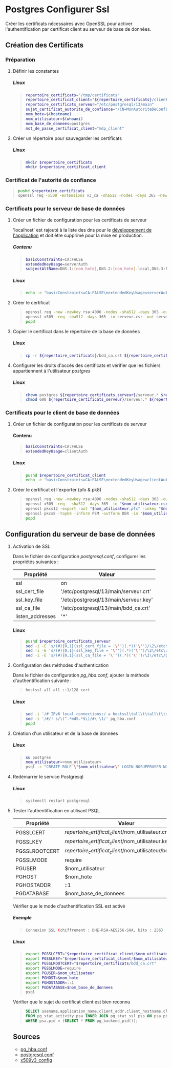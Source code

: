 # Postgres Configurer Ssl

Créer les certificats nécessaires avec OpenSSL pour activer l'authentification par certificat client au serveur de base de données.

## Création des Certificats

### Préparation

1. Définir les constantes

    ##### Linux
    >```bash
    >repertoire_certificats="/tmp/certificats"
    >repertoire_certificat_client="${repertoire_certificats}/client"
    >repertoire_certificats_serveur="/etc/postgresql/13/main"
    >sujet_certificat_autorite_de_confiance="/CN=MonAutoriteDeConfiance"
    >nom_hote=$(hostname)
    >nom_utilisateur=$(whoami)
    >nom_base_de_donnees=postgres
    >mot_de_passe_certificat_client="mdp_client"
    >```

2. Créer un répertoire pour sauvegarder les certificats

    ##### Linux
    >```bash
    >mkdir $repertoire_certificats
    >mkdir $repertoire_certificat_client
    >```

### Certificat de l'autorité de confiance

>```bash
>pushd $repertoire_certificats
>openssl req -x509 -extensions v3_ca -sha512 -nodes -days 365 -newkey rsa:4096 -keyout bdd_ca.key -out bdd_ca.crt -passout pass:serveur -subj "$sujet_certificat_autorite_de_confiance"
>```
    

### Certificats pour le serveur de base de données

1. Créer un fichier de configuration pour les certificats de serveur

    'localhost' est rajouté à la liste des dns pour le [développement de l'application](https://letsencrypt.org/docs/certificates-for-localhost/#making-and-trusting-your-own-certificates) et doit être supprimé pour la mise en production.

    ##### Contenu
    >```bash
    >basicConstraints=CA:FALSE
    >extendedKeyUsage=serverAuth
    >subjectAltName=DNS.1:[nom_hote],DNS.2:[nom_hote].local,DNS.3:localhost
    >```

    ##### Linux
    >```bash
    >echo -e "basicConstraints=CA:FALSE\nextendedKeyUsage=serverAuth\nsubjectAltName=DNS.1:${nom_hote},DNS.2:${nom_hote}.local,DNS.3:localhost" > sslServeurExtConfig.txt
    >```

2. Créer le certificat

    >```bash
    >openssl req -new -newkey rsa:4096 -nodes -sha512 -days 365 -out serveur.csr -keyout serveur.key -subj "/CN=$nom_hote"
    >openssl x509 -req -sha512 -days 365 -in serveur.csr -out serveur.crt -CA bdd_ca.crt -CAkey bdd_ca.key -CAcreateserial -CAserial ca.srl -extfile sslServeurExtConfig.txt
    >popd
    >```

3. Copier le certificat dans le répertoire de la base de données

    ##### Linux
    >```bash
    >cp -r ${repertoire_certificats}/bdd_ca.crt ${repertoire_certificats}/serveur.* $repertoire_certificats_serveur
    >```

4. Configurer les droits d'accès des certificats et vérifier que les fichiers appartiennent à l'utilisateur _postgres_

    ##### Linux
    >```bash
    >chown postgres ${repertoire_certificats_serveur}/serveur.* $repertoire_certificats_serveur/bdd_ca.crt
    >chmod 600 ${repertoire_certificats_serveur}/serveur.* ${repertoire_certificats_serveur}/bdd_ca.crt
    >```


### Certificats pour le client de base de données

1. Créer un fichier de configuration pour les certificats de serveur

    #### Contenu
    >```bash
    >basicConstraints=CA:FALSE
    >extendedKeyUsage=clientAuth
    >```

    ##### Linux
    >```bash
    >pushd $repertoire_certificat_client
    >echo -e "basicConstraints=CA:FALSE\nextendedKeyUsage=clientAuth" > sslClientExtConfig.txt
    >```

2. Créer le certificat et l'exporter (pfx & pk8)
    >```bash
    >openssl req -new -newkey rsa:4096 -nodes -sha512 -days 365 -out "$nom_utilisateur.csr" -keyout "$nom_utilisateur.key" -subj "/CN=$nom_utilisateur"  
    >openssl x509 -req  -sha512 -days 365 -in "$nom_utilisateur.csr" -out "$nom_utilisateur.crt" -CA ../bdd_ca.crt -CAkey ../bdd_ca.key -CAcreateserial -CAserial ca.srl -extfile sslClientExtConfig.txt
    >openssl pkcs12 -export -out "$nom_utilisateur.pfx" -inkey "$nom_utilisateur.key" -in "$nom_utilisateur.crt" -passout pass:$mot_de_passe_certificat_client
    >openssl pkcs8 -topk8 -inform PEM -outform DER -in "$nom_utilisateur.key" -out "$nom_utilisateur.pk8" -nocrypt
    >popd
    >```

## Configuration du serveur de base de données

1. Activation de SSL

    Dans le fichier de configuration _postgresql.conf_, configurer les propriétés suivantes :

    |Propriété | Valeur|
    |------------ | -------------|
    |ssl | on|
    |ssl_cert_file | '/etc/postgresql/13/main/serveur.crt'|
    |ssl_key_file | '/etc/postgresql/13/main/serveur.key'|
    |ssl_ca_file | '/etc/postgresql/13/main/bdd_ca.crt'|
    |listen_addresses | '*'|

    #### Linux
    >```bash
    >pushd $repertoire_certificats_serveur
    >sed -i -E 's/(#){0,1}(ssl_cert_file = '\'')(.*)('\'')/\2\/etc\/postgresql\/13\/main\/serveur.crt\4/g' postgresql.conf
    >sed -i -E 's/(#){0,1}(ssl_key_file = '\'')(.*)('\'')/\2\/etc\/postgresql\/13\/main\/serveur.key\4/g' postgresql.conf
    >sed -i -E 's/(#){0,1}(ssl_ca_file = '\'')(.*)('\'')/\2\/etc\/postgresql\/13\/main\/bdd_ca.crt\4/g' postgresql.conf
    >```


2. Configuration des méthodes d'authentication

    Dans le fichier de configuration _pg_hba.conf_, ajouter la méthode d'authentification suivante : 

    >```bash
    >hostssl all all ::1/128 cert
    >```

    ##### Linux
    >```bash
    >sed -i '/# IPv6 local connections:/ a hostssl\tall\t\tall\t\t::1/128\t\t\tcert' pg_hba.conf
    >sed -i '/#/! s/\(^.*md5.*$\)/#\ \1/' pg_hba.conf
    >popd
    >```

3. Création d'un utilisateur et de la base de données

    ##### Linux
    >```bash
    >su postgres
    >nom_utilisateur=<nom_utilisateur>
    >psql -c "CREATE ROLE \"$nom_utilisateur\" LOGIN NOSUPERUSER NOINHERIT NOCREATEDB NOCREATEROLE NOREPLICATION;"
    >```

4. Redémarrer le service Postgresql
    
    ##### Linux
    >```bash
    >systemctl restart postgresql
    >```

5. Tester l'authentification en utilisant PSQL

    |Propriété | Valeur|
    |------------ | ------------|
    |PGSSLCERT | $repertoire_certificat_client/$nom_utilisateur.crt|
    |PGSSLKEY | $repertoire_certificat_client/$nom_utilisateur.key|
    |PGSSLROOTCERT | $repertoire_certificat_client/$nom_utilisateur/bdd_ca.crt|
    |PGSSLMODE | require|
    |PGUSER | $nom_utilisateur|
    |PGHOST | $nom_hote|
    |PGHOSTADDR | ::1|
    |PGDATABASE | $nom_base_de_donnees|

    Vérifier que le mode d'authentification SSL est activé

    ##### Exemple
    >```bash
    >Connexion SSL (chiffrement : DHE-RSA-AES256-SHA, bits : 256)
    >```

    ##### Linux
    >```bash
    >export PGSSLCERT="$repertoire_certificat_client/$nom_utilisateur.crt"
    >export PGSSLKEY="$repertoire_certificat_client/$nom_utilisateur.key"
    >export PGSSLROOTCERT="$repertoire_certificats/bdd_ca.crt"
    >export PGSSLMODE=require
    >export PGUSER=$nom_utilisateur
    >export PGHOST=$nom_hote
    >export PGHOSTADDR=::1
    >export PGDATABASE=$nom_base_de_donnees
    >psql
    >```

    Vérifier que le sujet du certificat client est bien reconnu

    >```sql
    >SELECT usename,application_name,client_addr,client_hostname,client_port,pss.* 
    >FROM pg_stat_activity psa INNER JOIN pg_stat_ssl pss ON psa.pid=pss.pid 
    >WHERE psa.pid = (SELECT * FROM pg_backend_pid());
    >```

    ## Sources

    * [pg_hba.conf](https://www.postgresql.org/docs/current/auth-pg-hba-conf.html)
    * [postgresql.conf](https://www.postgresql.org/docs/current/runtime-config-connection.html#RUNTIME-CONFIG-CONNECTION-SSL)
    * [x509v3_config](https://www.openssl.org/docs/man1.0.2/man5/x509v3_config.html)
